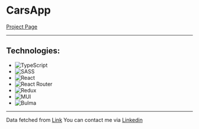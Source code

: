 # CarsApp

[Project Page](https://vadkol.github.io/CarsApp/)

<hr />

## Technologies:
  - ![TypeScript](https://img.shields.io/badge/typescript-%23007ACC.svg?style=for-the-badge&logo=typescript&logoColor=white)
  - ![SASS](https://img.shields.io/badge/SASS-hotpink.svg?style=for-the-badge&logo=SASS&logoColor=white)
  - ![React](https://img.shields.io/badge/react-%2320232a.svg?style=for-the-badge&logo=react&logoColor=%2361DAFB)
  - ![React Router](https://img.shields.io/badge/React_Router-CA4245?style=for-the-badge&logo=react-router&logoColor=white)
  - ![Redux](https://img.shields.io/badge/redux-%23593d88.svg?style=for-the-badge&logo=redux&logoColor=white)
  - ![MUI](https://img.shields.io/badge/MUI-%230081CB.svg?style=for-the-badge&logo=mui&logoColor=white)
  - ![Bulma](https://img.shields.io/badge/bulma-00D0B1?style=for-the-badge&logo=bulma&logoColor=white)

<hr />

Data fetched from [Link](https://myfakeapi.com/api/cars/)
You can contact me via [Linkedin](https://www.linkedin.com/in/vadym-kolomiiets-ua/)
